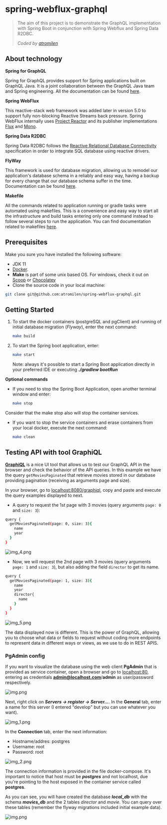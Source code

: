 # spring-webflux-graphql
> The aim of this project is to demonstrate the GraphQL implementation with Spring Boot in conjunction with
> Spring Webflux and Spring Data R2DBC.
> 
> _Coded by [atromilen](https://github.com/atromilen)_

## About technology

**Spring for GraphQL**

Spring for GraphQL provides support for Spring applications built on GraphQL Java. It is a joint collaboration 
between the GraphQL Java team and Spring engineering.
All the documentation can be found [here](https://spring.io/projects/spring-graphql).

**Spring WebFlux**

This reactive-stack web framework was added later in version 5.0 to support fully non-blocking Reactive Streams back 
pressure. Spring WebFlux internally uses [Project Reactor](https://projectreactor.io/) and its publisher implementations 
[Flux](https://projectreactor.io/docs/core/release/api/reactor/core/publisher/Flux.html) and 
[Mono](https://projectreactor.io/docs/core/release/api/reactor/core/publisher/Mono.html).

**Spring Data R2DBC**

Spring Data R2DBC follows the [Reactive Relational Database Connectivity](https://r2dbc.io/) specification in order to 
integrate SQL database using reactive drivers.

**FlyWay**

This framework is used for database migration, allowing us to remodel our application's database schema in a reliably 
and easy way, having a backup for every change that our database schema suffer in the time. Documentation can be found
[here](https://flywaydb.org/).

**Makefile**

All the commands related to application running or gradle tasks were automated using makefiles. This is a convenience
and easy way to start all the infrastructure and build tasks entering only one command instead to follow several steps
to run the application. You can find documentation related to makefiles [here](https://makefiletutorial.com/).

## Prerequisites
Make you sure you have installed the following software:
- JDK 11
- [Docker](https://docs.docker.com/get-docker/).
- **Make** is part of some unix based OS. For windows, check it out on [Scoop](https://scoop.sh/#/apps?q=make&s=0&d=1&o=true) or
[Chocolatey](https://community.chocolatey.org/packages?q=make)
- Clone the source code in your local machine: 
```bash
git clone git@github.com:atromilen/spring-webflux-graphql.git
```

## Getting Started

1. To start the docker containers (postgreSQL and pgClient) and running of initial database migration (_Flyway_), enter 
the next command:
    ```bash
    make build
    ```

2. To start the Spring boot application, enter:
    ```bash
    make start
    ```
    Note: always it's possible to start a Spring Boot application directly in your preferred IDE or executing _**./gradlew bootRun**_

**Optional commands**

* If you need to stop the Spring Boot Application, open another terminal window and enter:
    ```bash
    make stop
    ```
Consider that the make stop also will stop the container services.

* If you want to stop the service containers and erase containers from your local docker, execute the next command:
    ```bash
    make clean
    ```

## Testing API with tool GraphiQL
**[GraphiQL](https://github.com/graphql/graphiql)** is a nice UI tool that allows us to test our GraphQL API in the 
browser and check the behavior of the API queries. In this example we have the query `getMoviesPaginated` that retrieve
movies stored in our database providing pagination (receiving as arguments page and size).

In your browser, go to [localhost:8080/graphiql](http://localhost:80), copy and paste and execute the query examples
displayed to next.

* A query to request the 1st page with 3 movies (query arguments `page: 0` and `size: 3`):
```bash
query {
  getMoviesPaginated(page: 0, size: 3){
    name
    year
  }
}
```

![img_4.png](readme_imgs/img_4.png)

* Now, we will request the 2nd page with 3 movies (query arguments `page: 1` and `size: 3`), but also adding 
the field `director` to get its name.
```bash
query {
  getMoviesPaginated(page: 1, size: 3){
    name
    year
    director{
      name
    }
  }
}
```

![img_5.png](readme_imgs/img_5.png)

The data displayed now is different. This is the power of GraphQL, allowing you to choose what data or fields to
request without coding more endpoints to represent data in different ways or views, as we use to do in REST APIS.


### PgAdmin config
If you want to visualize the database using the web client **PgAdmin** that is provided as service container, open a
browser and go to [localhost:80](http://localhost:80), entering as credentials **admin@localhost.com**/**admin** as 
user/password respectively.

![img.png](readme_imgs/img.png)

Next, right click on **_Servers -> register -> Server..._**. In the **General** tab, enter a name for this server 
(I entered "develop" but you can use whatever you want).

![img_1.png](readme_imgs/img_1.png)

In the **Connection** tab, enter the next information:
- Hostname/addres: postgres
- Username: root
- Password: root

![img_2.png](readme_imgs/img_2.png)

The connection information is provided in the file docker-compose. It's important to notice that host must be **_postgres_** 
and not localhost, due you're pointing to the host exposed in the container service called **postgres**.

As you can see, you will have created the database **_local_db_** with the schema **_movies_db_** and the 2 tables
_director_ and _movie_. You can query over these tables (remember the flyway migrations included initial example data). 

![img.png](readme_imgs/img_3.png)
